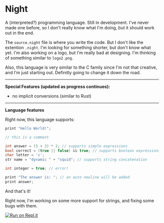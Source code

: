 # Night

A (interpreted?) programming language. Still in development. I've never made one before, so I don't really know what I'm doing, but it should work out in the end.

The `source.night` file is where you write the code. But I don't like the extention `.night`. I'm looking for something shorter, but don't know what yet. I'm also working on a logo, but I'm really bad at designing. I'm thinking of something similar to `logo2.png`.

Also, this language is very similar to the C family since I'm not that creative, and I'm just starting out. Definitly going to change it down the road.

---

**Special Features (updated as progress continues):**

- no implicit conversions (similar to Rust)

---

**Language features**

Right now, this language supports:

```.cpp
print "Hello World!";

// this is a comment

int answer = (5 + 3) * 2; // supports simple expressions
bool correct = (true || false) && true; // supports boolean expressions
char letter = 'c';
str name = "dynamic " + "squid"; // supports string concatenation

int integer = true; // error!

print "The answer is: "; // an auto newline will be added
print answer;
```

And that's it!

Right now, I'm working on some more support for strings, and fixing some bugs with them.

[![Run on Repl.it](https://repl.it/badge/github/DynamicSquid/Night)](https://repl.it/github/DynamicSquid/Night)